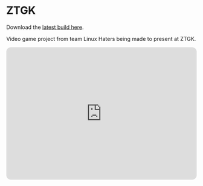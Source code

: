 # ZTGK

Download the [latest build here](https://github.com/ReasonPsycho/ZTGK/releases/latest).

Video game project from team Linux Haters being made to present at ZTGK.

<iframe style="border-radius:12px" src="https://open.spotify.com/embed/album/36XlgD1nEH3KYOL5imcbZQ?utm_source=generator" width="100%" height="352" frameBorder="0" allowfullscreen="" allow="autoplay; clipboard-write; encrypted-media; fullscreen; picture-in-picture" loading="lazy"></iframe>